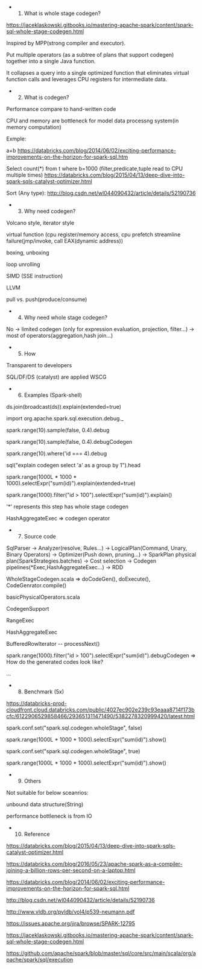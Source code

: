 * 1. What is whole stage codegen?

https://jaceklaskowski.gitbooks.io/mastering-apache-spark/content/spark-sql-whole-stage-codegen.html

Inspired by MPP(strong compiler and executor).

Put multiple operators (as a subtree of plans that support codegen) together into a single Java function.

It collapses a query into a single optimized function that eliminates virtual function calls and leverages CPU registers for intermediate data.

* 2. What is codegen?

Performance compare to hand-written code

CPU and memory are bottleneck for model data processng system(in memory computation)

Exmple:

a+b https://databricks.com/blog/2014/06/02/exciting-performance-improvements-on-the-horizon-for-spark-sql.htm

Select count(*) from t where b=1000 (filter,predicate,tuple read to CPU multiple times)
https://databricks.com/blog/2015/04/13/deep-dive-into-spark-sqls-catalyst-optimizer.html 

Sort (Any type):  http://blog.csdn.net/wl044090432/article/details/52190736

* 3. Why need codegen?

Volcano style, iterator style 

virtual function (cpu register/memory access, cpu prefetch streamline failure(jmp/invoke, call EAX(dynamic address))

boxing, unboxing

loop unrolling

SIMD (SSE instruction)

LLVM

pull vs. push(produce/consume)

* 4. Why need whole stage codegen?

No -> limited codegen (only for expression evaluation, projection, filter...) -> most of operators(aggregation,hash join...)


* 5. How

Transparent to developers

SQL/DF/DS (catalyst) are applied WSCG


* 6. Examples (Spark-shell)

ds.join(broadcast(ds)).explain(extended=true)

import org.apache.spark.sql.execution.debug._ 

spark.range(10).sample(false, 0.4).debug

spark.range(10).sample(false, 0.4).debugCodegen

spark.range(10).where('id === 4).debug

sql("explain codegen select 'a' as a group by 1").head

spark.range(1000L * 1000 * 1000).selectExpr("sum(id)").explain(extended=true)

spark.range(1000).filter("id > 100").selectExpr("sum(id)").explain()

'*' represents this step has whole stage codegen

HashAggregateExec  => codegen operator


* 7. Source code

<put a diagram and show codes>

SqlParser -> Analyzer(resolve, Rules...) -> LogicalPlan(Command, Unary, Binary Operators) -> Optimizer(Push down, pruning...) -> SparkPlan physical plan(SparkStrategies.batches) -> Cost selection -> Codegen pipelines(*Exec,HashAggregateExec...) -> RDD

WholeStageCodegen.scala => doCodeGen(), doExecute(), CodeGenrator.compile()

basicPhysicalOperators.scala

CodegenSupport

RangeExec

HashAggregateExec

BufferedRowIterator -- processNext()

spark.range(1000).filter("id > 100").selectExpr("sum(id)").debugCodegen  => How do the generated codes look like?

...

* 8. Benchmark (5x)

https://databricks-prod-cloudfront.cloud.databricks.com/public/4027ec902e239c93eaaa8714f173bcfc/6122906529858466/293651311471490/5382278320999420/latest.html

spark.conf.set("spark.sql.codegen.wholeStage", false) 

spark.range(1000L * 1000 * 1000).selectExpr("sum(id)").show()

spark.conf.set("spark.sql.codegen.wholeStage", true)

spark.range(1000L * 1000 * 1000).selectExpr("sum(id)").show()

* 9. Others

Not suitable for below sceanrios:

unbound data structure(String)

performance bottleneck is from IO

* 10. Reference

https://databricks.com/blog/2015/04/13/deep-dive-into-spark-sqls-catalyst-optimizer.html

https://databricks.com/blog/2016/05/23/apache-spark-as-a-compiler-joining-a-billion-rows-per-second-on-a-laptop.html

https://databricks.com/blog/2014/06/02/exciting-performance-improvements-on-the-horizon-for-spark-sql.html

http://blog.csdn.net/wl044090432/article/details/52190736

http://www.vldb.org/pvldb/vol4/p539-neumann.pdf

https://issues.apache.org/jira/browse/SPARK-12795

https://jaceklaskowski.gitbooks.io/mastering-apache-spark/content/spark-sql-whole-stage-codegen.html

https://github.com/apache/spark/blob/master/sql/core/src/main/scala/org/apache/spark/sql/execution

